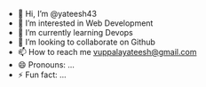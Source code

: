 - 👋 Hi, I’m @yateesh43
- 👀 I’m interested in Web Development
- 🌱 I’m currently learning Devops
- 💞️ I’m looking to collaborate on Github
- 📫 How to reach me vuppalayateesh@gmail.com
- 😄 Pronouns: ...
- ⚡ Fun fact: ...

<!---
yateesh43/yateesh43 is a ✨ special ✨ repository because its `README.md` (this file) appears on your GitHub profile.
You can click the Preview link to take a look at your changes.
--->
